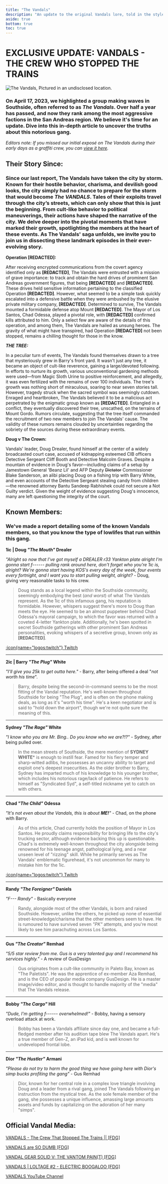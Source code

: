 ```yaml
---
title: "The Vandals"
description: "An update to the original Vandals lore, told in the style of a news article." 
aside: true
bottom: true
toc: true
---
```



# **EXCLUSIVE UPDATE: VANDALS - THE CREW WHO STOPPED THE TRAINS**

  

![The Vandals, Pictured in an undisclosed location.](https://media.discordapp.net/attachments/1110025050381373491/1159673495047917568/Screenshot_2023-09-25_23-42-12.png?ex=6544561a&is=6531e11a&hm=a20c64ea644f7ebfc25c4649945193ea67edad4d15ceca39b563e31e19c94f12&=&width=683&height=384)

  

### On April 17, 2023, we highlighted a group making waves in Southside, often referred to as *The Vandals*. Over half a year has passed, and now they rank among the most aggressive factions in the San Andreas region. We believe it's time for an update. Dive into this in-depth article to uncover the truths about this notorious gang.

*Editors note: If you missed our initial exposé on The Vandals during their early days as a graffiti crew, you can [view it here](https://youtu.be/C_K-WLQ9XAc?si=cn0C05JGb30h7-JL).*

## Their Story Since:

### Since our last report, The Vandals have taken the city by storm. Known for their hostile behavior, charisma, and devilish good looks, the city simply had no chance to prepare for the storm that would become ***The VANDALS***. Tales of their exploits travel through the city’s streets, which can only show that this is just the beginning. From cult-like behavior to political maneuverings, their actions have shaped the narrative of the city. We delve deeper into the pivotal moments that have marked their growth, spotlighting the members at the heart of these events. As The Vandals' saga unfolds, we invite you to join us in dissecting these landmark episodes in their ever-evolving story.

**Operation [REDACTED]:**

After receiving encrypted communications from the covert agency identified only as **[REDACTED]**, The Vandals were entrusted with a mission of grave importance: to track and obtain the hard drives of prominent San Andreas government figures, that being **[REDACTED]** and **[REDACTED]**. These drives held sensitive information pertaining to the classified Operation **[REDACTED]**. However, what seemed to be a simple task quickly escalated into a defensive battle when they were ambushed by the elusive private military company, **[REDACTED]**. Determined to survive, The Vandals mounted a formidable defense atop Mount **[REDACTED]**. The Mayor of Los Santos, Chad Odessa, played a pivotal role, with **[REDACTED]** confirmed kills attributed to him. Only a select few are aware of the details of this operation, and among them, The Vandals are hailed as unsung heroes. The gravity of what might have transpired, had Operation **[REDACTED]** not been stopped, remains a chilling thought for those in the know.

***THE TREE:***

In a peculiar turn of events, The Vandals found themselves drawn to a tree that mysteriously grew in Barry's front yard. It wasn't just any tree, it became an object of cult-like reverence, gaining a large/devoted following. In efforts to nurture its growth, various unconventional gardening methods were used—from Magic Sloth Urine to positive reinforcement, and allegedly, it was even fertilized with the remains of over 100 individuals. The tree's growth was nothing short of miraculous, soaring to near seven stories tall. However, tragedy struck when the sacred symbol was seemingly cutdown. Enraged and heartbroken, The Vandals believed it to be a malicious act perpetrated by the enigmatic group known as **[REDACTED]**. Entangled in a conflict, they eventually discovered their tree, unscathed, on the terrains of Mount Gordo. Rumors circulate, suggesting that the tree itself commanded the recruitment of two new members to join The Vandals' cause. The validity of these rumors remains clouded by uncertainties regarding the sobriety of the sources during these extraordinary events.

**Doug v The Crown:**

Vandals' leader, Doug Drealer, found himself at the center of a widely broadcasted court case, accused of kidnapping esteemed CIB officers Detective Sergeant Cliff Booth and Detective Malcolm Graves. Despite a mountain of evidence in Doug's favor—including claims of a setup by Jamestown General 'Beanz Lil' and AFP Deputy ~~Dictator~~ Commissioner Blake Sanderson, an alibi placing Doug on a fishing trip with Barry White, and even accounts of the Detective Sergeant stealing candy from children —the renowned attorney Bantu Sandeep Rabhishek could not secure a Not Guilty verdict. Given the weight of evidence suggesting Doug's innocence, many are left questioning the integrity of the court.


## Known Members:
### We've made a report detailing some of the known Vandals members, so that you know the type of lowlifes that run within this gang.
  **1ic | Doug *"The Mouth"* Drealer**
  
*"Alright so now that I've got myself a DREALER r33 Yankton plate alright I'm gonna start f------ pulling rank around here, don't forget who you're 1ic is, alright? We're gonna start having KOS's every day of the week, four events every fortnight, and I want you to start pulling weight, alright?* - Doug, giving very reasonable tasks to his crew.
>Doug stands as a local legend within the Southside community, seemingly embodying the best (*and worst*) of what The Vandals represent. As the 1ic of this infamous gang, his reputation is formidable. However, whispers suggest there's more to Doug than meets the eye. He seemed to be an almost puppeteer behind Chad Odessa's mayoral campaign, to which the favor was returned with a coveted 4-letter Yankton plate. Additionally, he's been spotted in secret Southside gatherings with other prominent San Andreas personalities, evoking whispers of a secretive group, known only as **[REDACTED]**.

[:icon{name="logos:twitch"} Twitch](https://www.twitch.tv/f1lf)

---
**2ic | Barry *"The Plug"* White**

*"I'll give you 25k to get outta here."* - Barry, after being offered a deal "*not worth his time*".
>Barry, despite being the second-in-command seems to be the most fitting of the Vandal reputation. He's well-known throughout Southside for being "The Plug", and is often on the phone making deals, as long as it's "worth his time". He's a keen negotiator and is said to "hold down the airport", though we're not quite sure the meaning of this. 
---

**Sydney *"The Rage"* White**

*"I know who you are Mr. Bing.. Do you know who we are?!?"* - Sydney, after being pulled over.
>In the mean streets of Southside, the mere mention of **SYDNEY WHITE*** is enough to instill fear. Famed for his fiery temper and sharp-witted adlibs, he possesses an uncanny ability to target and exploit one's deepest insecurities. As the older brother to Barry, Sydney has imparted much of his knowledge to his younger brother, which includes his notorious rage/lack of patience. He refers to himself as "Syndicated Syd", a self-titled nickname yet to catch on with others.

---
**Chad *"The Child"* Odessa**

*"It's not even about the Vandals, this is about **ME!**"* - Chad, on the phone with Barry.
>As of this article, Chad currently holds the position of Mayor in Los Santos. He proudly claims responsibility for bringing life to the city's trucking sector, although evidence backing this up is questionable. Chad's is extremely well-known throughout the city alongside being renowned for his teenage angst, pathological lying, and a near unseen level of "rizzing" skill. While he primarily serves as The Vandals' emblematic figurehead, it's not uncommon for many to mistake him for the 1ic.

[:icon{name="logos:twitch"} Twitch](https://www.twitch.tv/f1zzydrinks)

---

**Randy *"The Foreigner"* Daniels**

*"F--- Randy"* - Basically everyone
>Randy, alongside most of the other Vandals, is born and raised Southside. However, unlike the others, he picked up none of essential street-knowledge/charisma that the other members seem to have. He is rumoured to have survived seven *"PK"* attempts, and you're most likely to see him parachuting across Los Santos.

---
**Gus *"The Creator"* Remhad**

*"5/5 star review from me. Gus is a very talented guy and I recommend his services highly."* - A review of GusDesign
>Gus originates from a cult-like community in Paleto Bay, known as "The Paletists". He was the apprentice of ex-member Aza Remhad, and is the CEO of popular media company GusDesign. He is a master image/video editor, and is thought to handle majority of the "media" that The Vandals release.

---
**Bobby *"The Cargo"* Hill**

*"Dude, I'm getting f------ overwhelmed!"* - Bobby, having a sensory overload attack at work.
>Bobby has been a Vandals affiliate since day one, and became a full-fledged member after his audition tape blew The Vandals apart. He's a true member of Gen-Z, an iPad kid, and is well known for undeveloped frontal lobe.

---
**Dior *"The Hustler"* Armani**

*"Please do not try to harm the good thing we have going here with Dior's simp bucks profiting the gang"* - Gus Remhad
>Dior, known for her central role in a complex love triangle involving Doug and a leader from a rival gang, joined The Vandals following an instruction from the mystical tree. As the sole female member of the gang, she possesses a unique influence, amassing large amounts assets and funds by capitalizing on the adoration of her many "simps".
## Official Vandal Media:
[VANDALS - The Crew That Stopped The Trains || [FDG]](https://youtu.be/psok01BPSEs?si=tNC0D0eOa5N6xkqo)

[VANDALS are SO DUMB [FDG] ](https://youtu.be/C_K-WLQ9XAc?si=35f9qsiMaHadFxGJ)

[VANDAL GEAR SOLID V: THE VANTOM PAIN(T) [FDG] ](https://youtu.be/XxG7ZX2-fqs?si=rA3v2vfQiTtvakt6)

[VANDALS | LOLTAGE #2 - ELECTRIC BOOGALOO [FDG] ](https://www.youtube.com/watch?v=rtRIyQ4GgdE&ab_channel=VANDALS)

[VANDALS YouTube Channel](https://www.youtube.com/@vandals_fdg)
